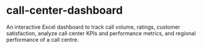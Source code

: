 # call-center-dashboard
An interactive Excel dashboard to track call volume, ratings, customer satisfaction, analyze call center KPIs and performance metrics, and regional performance of a call centre.
